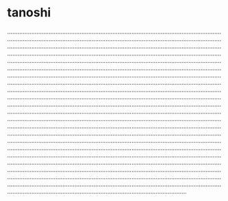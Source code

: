 # tanoshi

................................................................................................................................................................................................................................................................................................................................................................................................................................................................................................................................................................................................................................................................................................................................................................................................................................................................................................................................................................................................................................................................................................................................................................................................................................................................................................................................................................................................................................................................................................................................................................................................................................................................................................................................................................................................................................................................................................................................................................................................................................................................................................................................................................................................................................................................................................................................................................................................................................................................................................................................................................................................................................................................................................................................................................................................................................................................................................................................................